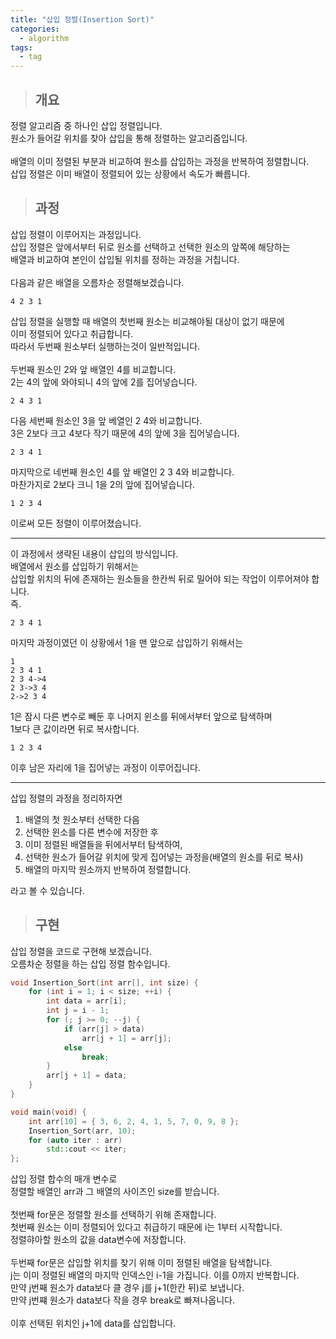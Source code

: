 ```yaml
---
title: "삽입 정렬(Insertion Sort)"
categories:
  - algorithm
tags:
  - tag
---
```

> ## 개요

정렬 알고리즘 중 하나인 삽입 정렬입니다.<br>
원소가 들어갈 위치를 찾아 삽입을 통해 정렬하는 알고리즘입니다.<br>
<br>
배열의 이미 정렬된 부분과 비교하여 원소를 삽입하는 과정을 반복하여 정렬합니다.<br>
삽입 정렬은 이미 배열이 정렬되어 있는 상황에서 속도가 빠릅니다.
> ## 과정

삽입 정렬이 이루어지는 과정입니다.<br>
삽입 정렬은 앞에서부터 뒤로 원소를 선택하고 선택한 원소의 앞쪽에 해당하는<br>
배열과 비교하여 본인이 삽입될 위치를 정하는 과정을 거칩니다.<br>
<br>
다음과 같은 배열을 오름차순 정렬해보겠습니다.
```
4 2 3 1
```
삽입 정렬을 실행할 때 배열의 첫번째 원소는 비교해야될 대상이 없기 때문에<br>
이미 정렬되어 있다고 취급합니다.<br>
따라서 두번째 원소부터 실행하는것이 일반적입니다.<br>
<br>
두번째 원소인 2와 앞 배열인 4를 비교합니다.<br>
2는 4의 앞에 와야되니 4의 앞에 2를 집어넣습니다.
```
2 4 3 1
```
다음 세번째 원소인 3을 앞 베열인 2 4와 비교합니다.<br>
3은 2보다 크고 4보다 작기 때문에 4의 앞에 3을 집어넣습니다.
```
2 3 4 1
```
마지막으로 네번째 원소인 4를 앞 배열인 2 3 4와 비교합니다.<br>
마찬가지로 2보다 크니 1을 2의 앞에 집어넣습니다.
```
1 2 3 4
```
이로써 모든 정렬이 이루어졌습니다.

---
이 과정에서 생략된 내용이 삽입의 방식입니다.<br>
배열에서 원소를 삽입하기 위해서는<br>
삽입할 위치의 뒤에 존재하는 원소들을 한칸씩 뒤로 밀어야 되는 작업이 이루어져야 합니다.<br>
즉.
```
2 3 4 1
```
마지막 과정이였던 이 상황에서 1을 맨 앞으로 삽입하기 위해서는
```
1
2 3 4 1
2 3 4->4
2 3->3 4
2->2 3 4
```
1은 잠시 다른 변수로 빼둔 후 나머지 윈소를 뒤에서부터 앞으로 탐색하며<br>
1보다 큰 값이라면 뒤로 복사합니다.
```
1 2 3 4
```
이후 남은 자리에 1을 집어넣는 과정이 이루어집니다.

---
삽입 정렬의 과정을 정리하자면
1. 배열의 첫 원소부터 선택한 다음
2. 선택한 윈소를 다른 변수에 저장한 후
3. 이미 정렬된 배열들을 뒤에서부터 탐색하여, 
4. 선택한 원소가 들어갈 위치에 맞게 집어넣는 과정을(배열의 원소를 뒤로 복사)
5. 배열의 마지막 원소까지 반복하여 정렬합니다.

라고 볼 수 있습니다.
> ## 구현

삽입 정렬을 코드로 구현해 보겠습니다.<br>
오름차순 정렬을 하는 삽입 정렬 함수입니다.
```cpp
void Insertion_Sort(int arr[], int size) {
	for (int i = 1; i < size; ++i) {
		int data = arr[i];
		int j = i - 1;
		for (; j >= 0; --j) {
			if (arr[j] > data)
				arr[j + 1] = arr[j];
			else
				break;
		}
		arr[j + 1] = data;
	}
}
```
```cpp
void main(void) {
	int arr[10] = { 3, 6, 2, 4, 1, 5, 7, 0, 9, 8 };
	Insertion_Sort(arr, 10);
	for (auto iter : arr)
		std::cout << iter;
};
```
삽입 정렬 합수의 매개 변수로<br>
정렬할 배열인 arr과 그 배열의 사이즈인 size를 받습니다.<br>
<br>
첫번째 for문은 정렬할 원소를 선택하기 위해 존재합니다.<br>
첫번째 원소는 이미 정렬되어 있다고 취급하기 때문에 i는 1부터 시작합니다.<br>
정렬햐아할 원소의 값을 data변수에 저장합니다.<br>
<br>
두번째 for문은 삽입할 위치를 찾기 위해 이미 정렬된 배열을 탐색합니다.<br>
j는 이미 정렬된 배열의 마지막 인덱스인 i-1을 가집니다. 이를 0까지 반복합니다.<br>
만약 j번째 원소가 data보다 클 경우 j를 j+1(한칸 뒤)로 보냅니다.<br>
만약 j번쨰 원소가 data보다 작을 경우 break로 빠져나옵니다.<br>
<br>
이후 선택된 위치인 j+1에 data를 삽입합니다.
